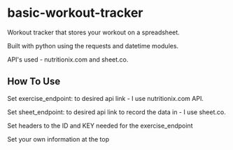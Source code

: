 # basic-workout-tracker

Workout tracker that stores your workout on a spreadsheet.

Built with python using the requests and datetime modules.

API's used - nutritionix.com and sheet.co.

## How To Use
Set exercise_endpoint: to desired api link - I use nutritionix.com API.

Set sheet_endpoint: to desired api link to record the data in - I use sheet.co. 

Set headers to the ID and KEY needed for the exercise_endpoint

Set your own information at the top
